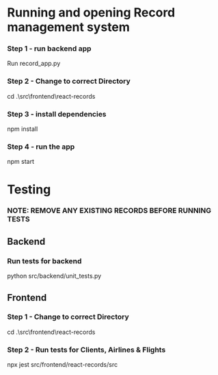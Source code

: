 # Running and opening Record management system

### Step 1 - run backend app

Run record_app.py

### Step 2 - Change to correct Directory

cd .\src\frontend\react-records

### Step 3 - install dependencies

npm install

### Step 4 - run the app

npm start


# Testing

### NOTE: REMOVE ANY EXISTING RECORDS BEFORE RUNNING TESTS

## Backend

### Run tests for backend

python src/backend/unit_tests.py

## Frontend

### Step 1 - Change to correct Directory

cd .\src\frontend\react-records

### Step 2 - Run tests for Clients, Airlines & Flights

npx jest src/frontend/react-records/src
